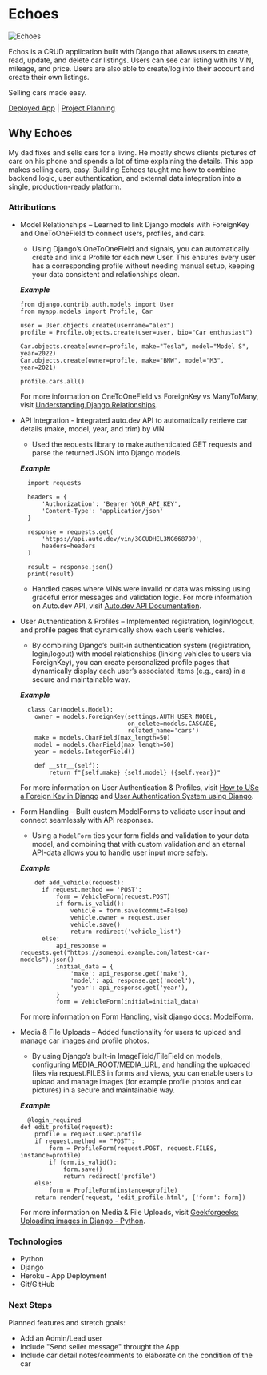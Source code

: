 # Echoes
![Echoes](https://i.imgur.com/oMFMeTp.png)

Echos is a CRUD application built with Django that allows users to create, read, update, and delete car listings. Users can see car listing with its VIN, mileage, and price. Users are also able to create/log into their account and create their own listings.


Selling cars made easy.

[Deployed App](https://echoes-644fddc8796a.herokuapp.com/) | [Project Planning](https://trello.com/b/NmoDQrSz/echoes)


## Why Echoes
My dad fixes and sells cars for a living. He mostly shows clients pictures of cars on his phone and spends a lot of time explaining the details. This app makes selling cars, easy.
Building Echoes taught me how to combine backend logic, user authentication, and external data integration into a single, production-ready platform.


### Attributions

+ Model Relationships – Learned to link Django models with ForeignKey and OneToOneField to connect users, profiles, and cars.

  - Using Django’s OneToOneField and signals, you can automatically create and link a Profile for each new User. This ensures every user has a corresponding profile without needing manual setup, keeping your data consistent and relationships clean.
  
  ***Example***
  
      from django.contrib.auth.models import User
      from myapp.models import Profile, Car
      
      user = User.objects.create(username="alex")
      profile = Profile.objects.create(user=user, bio="Car enthusiast")
      
      Car.objects.create(owner=profile, make="Tesla", model="Model S", year=2022)
      Car.objects.create(owner=profile, make="BMW", model="M3", year=2021)
      
      profile.cars.all()
      
  For more information on OneToOneField vs ForeignKey vs ManyToMany, visit [Understanding Django Relationships](https://dev.to/highcenburg/understanding-django-relationships-onetoonefield-vs-foreignkey-vs-manytomanyfield-4ifh).

+ API Integration - Integrated auto.dev API to automatically retrieve car details (make, model, year, and trim) by VIN

  - Used the requests library to make authenticated GET requests and parse the returned JSON into Django models.
  
  ***Example***
  
        import requests

        headers = {
            'Authorization': 'Bearer YOUR_API_KEY',
            'Content-Type': 'application/json'
        }
        
        response = requests.get(
            'https://api.auto.dev/vin/3GCUDHEL3NG668790',
            headers=headers
        )
        
        result = response.json()
        print(result)
  

  - Handled cases where VINs were invalid or data was missing using graceful error messages and validation logic.
    For more information on Auto.dev API, visit [Auto.dev API Documentation](https://docs.auto.dev/v2).

+ User Authentication & Profiles – Implemented registration, login/logout, and profile pages that dynamically show each user’s vehicles.

  - By combining Django’s built-in authentication system (registration, login/logout) with model relationships (linking vehicles to users via ForeignKey), you can create personalized profile pages that dynamically display each user’s associated items (e.g., cars) in a secure and maintainable way.

  ***Example***
    
        class Car(models.Model):
          owner = models.ForeignKey(settings.AUTH_USER_MODEL,
                                    on_delete=models.CASCADE,
                                    related_name='cars')
          make = models.CharField(max_length=50)
          model = models.CharField(max_length=50)
          year = models.IntegerField()
      
          def __str__(self):
              return f"{self.make} {self.model} ({self.year})"
    
  For more information on User Authentication & Profiles, visit [How to USe a Foreign Key in Django](https://www.freecodecamp.org/news/how-to-use-a-foreign-key-in-django/) and [User Authentication System using Django](https://www.geeksforgeeks.org/python/user-authentication-system-using-django/).

+ Form Handling – Built custom ModelForms to validate user input and connect seamlessly with API responses.

  - Using a `ModelForm` ties your form fields and validation to your data model, and combining that with custom validation and an eternal API-data allows you to handle user input more safely.

  ***Example***
    
          def add_vehicle(request):
            if request.method == 'POST':
                form = VehicleForm(request.POST)
                if form.is_valid():
                    vehicle = form.save(commit=False)
                    vehicle.owner = request.user
                    vehicle.save()
                    return redirect('vehicle_list')
            else:
                api_response = requests.get("https://someapi.example.com/latest-car-models").json()
                initial_data = {
                    'make': api_response.get('make'),
                    'model': api_response.get('model'),
                    'year': api_response.get('year'),
                }
                form = VehicleForm(initial=initial_data)

    For more information on Form Handling, visit [django docs: ModelForm](https://docs.djangoproject.com/en/5.2/topics/forms/modelforms/).

+ Media & File Uploads – Added functionality for users to upload and manage car images and profile photos.

  - By using Django’s built-in ImageField/FileField on models, configuring MEDIA_ROOT/MEDIA_URL, and handling the uploaded files via request.FILES in forms and views, you can enable users to upload and manage images (for example profile photos and car pictures) in a secure and maintainable way.

  ***Example***
      
        @login_required
      def edit_profile(request):
          profile = request.user.profile
          if request.method == "POST":
              form = ProfileForm(request.POST, request.FILES, instance=profile)
              if form.is_valid():
                  form.save()
                  return redirect('profile')
          else:
              form = ProfileForm(instance=profile)
          return render(request, 'edit_profile.html', {'form': form})
  
  For more information on Media & File Uploads, visit [Geekforgeeks: Uploading images in Django - Python](https://www.geeksforgeeks.org/python/python-uploading-images-in-django/).

### Technologies
+ Python
+ Django
+ Heroku - App Deployment
+ Git/GitHub

### Next Steps
Planned features and stretch goals:
- Add an Admin/Lead user
- Include "Send seller message" throught the App
- Include car detail notes/comments to elaborate on the condition of the car
